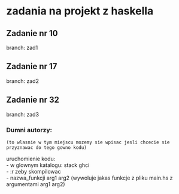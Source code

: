# zadania na projekt z haskella

## Zadanie nr 10
branch: zad1

## Zadanie nr 17
branch: zad2

## Zadanie nr 32
branch: zad3

### Dumni autorzy:
    (to wlasnie w tym miejscu mozemy sie wpisac jesli chcecie sie przyznawac do tego gowno kodu)
    
uruchomienie kodu:<br />
    - w glownym katalogu: stack ghci<br />
    - :r zeby skompilowac<br />
    - nazwa_funkcji arg1 arg2 (wywoluje jakas funkcje z pliku main.hs z argumentami arg1 arg2)<br />
